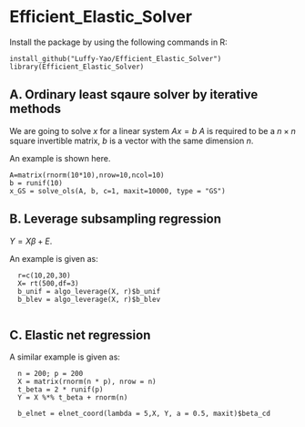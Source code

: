 # Efficient_Elastic_Solver
Install the package by using the following commands in R:
```{r}
install_github("Luffy-Yao/Efficient_Elastic_Solver")
library(Efficient_Elastic_Solver)

```

##  A. Ordinary least sqaure solver by iterative methods

We are going to solve $x$ for a linear system $Ax = b$
$A$ is required to be a $n \times n$ square invertible matrix, $b$ is a vector with the same dimension $n$.

An example is shown here.

```{r}
A=matrix(rnorm(10*10),nrow=10,ncol=10)
b = runif(10)
x_GS = solve_ols(A, b, c=1, maxit=10000, type = "GS")
```


## B. Leverage subsampling regression

$Y = X \beta + E$. 

An example is given as:
```{r}
  r=c(10,20,30)
  X= rt(500,df=3)
  b_unif = algo_leverage(X, r)$b_unif
  b_blev = algo_leverage(X, r)$b_blev
  
```

## C. Elastic net regression
A similar example is given as:
```{r}
  n = 200; p = 200
  X = matrix(rnorm(n * p), nrow = n)
  t_beta = 2 * runif(p)
  Y = X %*% t_beta + rnorm(n)
  
  b_elnet = elnet_coord(lambda = 5,X, Y, a = 0.5, maxit)$beta_cd
```
